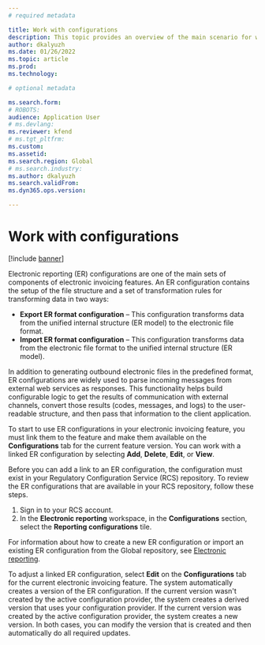 ```yaml
---
# required metadata

title: Work with configurations
description: This topic provides an overview of the main scenario for working with Electronic reporting (ER) configurations from the Globalization features workspace.
author: dkalyuzh
ms.date: 01/26/2022
ms.topic: article
ms.prod: 
ms.technology: 

# optional metadata

ms.search.form: 
# ROBOTS: 
audience: Application User
# ms.devlang: 
ms.reviewer: kfend
# ms.tgt_pltfrm: 
ms.custom: 
ms.assetid: 
ms.search.region: Global
# ms.search.industry: 
ms.author: dkalyuzh
ms.search.validFrom: 
ms.dyn365.ops.version: 

---
```


# Work with configurations

[!include [banner](../includes/banner.md)]

Electronic reporting (ER) configurations are one of the main sets of components of electronic invoicing features. An ER configuration contains the setup of the file structure and a set of transformation rules for transforming data in two ways:

- **Export ER format configuration** – This configuration transforms data from the unified internal structure (ER model) to the electronic file format.
- **Import ER format configuration** – This configuration transforms data from the electronic file format to the unified internal structure (ER model).

In addition to generating outbound electronic files in the predefined format, ER configurations are widely used to parse incoming messages from external web services as responses. This functionality helps build configurable logic to get the results of communication with external channels, convert those results (codes, messages, and logs) to the user-readable structure, and then pass that information to the client application.

To start to use ER configurations in your electronic invoicing feature, you must link them to the feature and make them available on the **Configurations** tab for the current feature version. You can work with a linked ER configuration by selecting **Add**, **Delete**, **Edit**, or **View**.

Before you can add a link to an ER configuration, the configuration must exist in your Regulatory Configuration Service (RCS) repository. To review the ER configurations that are available in your RCS repository, follow these steps.

1. Sign in to your RCS account.
2. In the **Electronic reporting** workspace, in the **Configurations** section, select the **Reporting configurations** tile.

For information about how to create a new ER configuration or import an existing ER configuration from the Global repository, see [Electronic reporting](../../fin-ops-core/dev-itpro/analytics/general-electronic-reporting.md).

To adjust a linked ER configuration, select **Edit** on the **Configurations** tab for the current electronic invoicing feature. The system automatically creates a version of the ER configuration. If the current version wasn't created by the active configuration provider, the system creates a derived version that uses your configuration provider. If the current version was created by the active configuration provider, the system creates a new version. In both cases, you can modify the version that is created and then automatically do all required updates.
